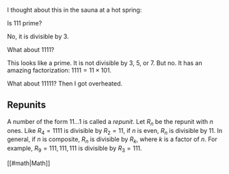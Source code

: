 I thought about this in the sauna at a hot spring:

Is 111 prime?

No, it is divisible by 3.

What about 1111?

This looks like a prime. It is not divisible by 3, 5, or 7. But no. It has an amazing factorization: $1111 = 11 \times 101.$

What about 11111? Then I got overheated.

## Repunits

A number of the form 11...1 is called a _repunit_. Let $R_n$ be the repunit with $n$ ones. Like $R_4 = 1111$ is divisible by $R_2 = 11,$ if $n$ is even, $R_n$ is divisible by 11. In general, if $n$ is composite, $R_n$ is divisible by $R_k,$ where $k$ is a factor of $n.$ For example, $R_9 = 111,111,111$ is divisible by $R_3 = 111.$

[[#math|Math]]
